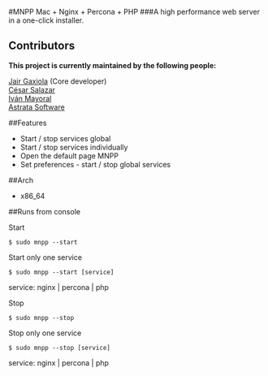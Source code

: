#MNPP  Mac + Nginx + Percona + PHP
###A high performance web server in a one-click installer.

## Contributors
**This project is currently maintained by the following people:**    

[Jair Gaxiola](https://github.com/jyr) (Core developer)    
[César Salazar](http://cesarsalazar.mx/)    
[Iván Mayoral](http://flavors.me/van)    
[Astrata Software](http://astrata.mx)

##Features

* Start / stop services global
* Start / stop services individually
* Open the default page MNPP
* Set preferences - start  / stop global services

##Arch

* x86_64

##Runs from console

Start    
<pre><code>$ sudo mnpp --start</code></pre>
Start only one service    
<pre><code>$ sudo mnpp --start [service]</code></pre>

service: nginx | percona | php

Stop    
<pre><code>$ sudo mnpp --stop</code></pre>
Stop only one service    
<pre><code>$ sudo mnpp --stop [service]</code></pre>

service: nginx | percona | php